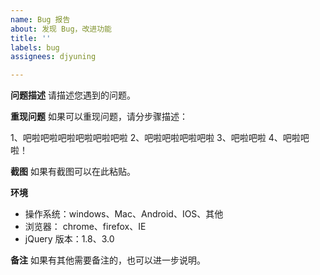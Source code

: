 ```yaml
---
name: Bug 报告
about: 发现 Bug，改进功能
title: ''
labels: bug
assignees: djyuning

---
```


**问题描述**
请描述您遇到的问题。

**重现问题**
如果可以重现问题，请分步骤描述：

1、吧啦吧啦吧啦吧啦吧啦吧啦
2、吧啦吧啦吧啦吧啦
3、吧啦吧啦
4、吧啦吧啦！

**截图**
如果有截图可以在此粘贴。

**环境**
- 操作系统：windows、Mac、Android、IOS、其他
- 浏览器： chrome、firefox、IE
- jQuery 版本：1.8、3.0

**备注**
如果有其他需要备注的，也可以进一步说明。
